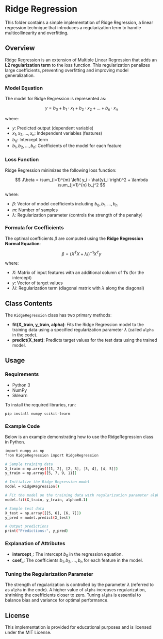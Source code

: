 # Ridge Regression

This folder contains a simple implementation of Ridge Regression, a linear regression technique that introduces a regularization term to handle multicollinearity and overfitting.

## Overview

Ridge Regression is an extension of Multiple Linear Regression that adds an **L2 regularization term** to the loss function. This regularization penalizes large coefficients, preventing overfitting and improving model generalization.

### Model Equation

The model for Ridge Regression is represented as:

$$
y = b_0 + b_1 \cdot x_1 + b_2 \cdot x_2 + \dots + b_n \cdot x_n
$$

where:
- $y$: Predicted output (dependent variable)
- $x_1, x_2, \dots, x_n$: Independent variables (features)
- $b_0$: Intercept term
- $b_1, b_2, \dots, b_n$: Coefficients of the model for each feature

### Loss Function

Ridge Regression minimizes the following loss function:

$$
J\beta = \sum_{i=1}^{m} \left( y_i - \hat{y}_i \right)^2 + \lambda \sum_{j=1}^{n} b_j^2
$$

where:
- $\beta$: Vector of model coefficients including $b_0, b_1, \dots, b_n$
- $m$: Number of samples
- $\lambda$: Regularization parameter (controls the strength of the penalty)

### Formula for Coefficients

The optimal coefficients $\beta$ are computed using the **Ridge Regression Normal Equation**:

$$
\beta = (X^T X + \lambda I)^{-1} X^T y
$$

where:
- $X$: Matrix of input features with an additional column of 1’s (for the intercept)
- $y$: Vector of target values
- $\lambda I$: Regularization term (diagonal matrix with $\lambda$ along the diagonal)

## Class Contents

The `RidgeRegression` class has two primary methods:
- **fit(X_train, y_train, alpha)**: Fits the Ridge Regression model to the training data using a specified regularization parameter $\lambda$ (called `alpha` in the code).
- **predict(X_test)**: Predicts target values for the test data using the trained model.

## Usage

### Requirements

- Python 3
- NumPy
- Sklearn

To install the required libraries, run:

```bash
pip install numpy scikit-learn
```

### Example Code
Below is an example demonstrating how to use the RidgeRegression class in Python.
```bash
import numpy as np
from RidgeRegression import RidgeRegression

# Sample training data
X_train = np.array([[1, 2], [2, 3], [3, 4], [4, 5]])
y_train = np.array([5, 7, 9, 11])

# Initialize the Ridge Regression model
model = RidgeRegression()

# Fit the model on the training data with regularization parameter alpha=0.1
model.fit(X_train, y_train, alpha=0.1)

# Sample test data
X_test = np.array([[5, 6], [6, 7]])
y_pred = model.predict(X_test)

# Output predictions
print("Predictions:", y_pred)
```

### Explanation of Attributes

- **intercept_**: The intercept $b_0$ in the regression equation.  
- **coef_**: The coefficients $b_1, b_2, \dots, b_n$ for each feature in the model.

### Tuning the Regularization Parameter

The strength of regularization is controlled by the parameter $\lambda$ (referred to as `alpha` in the code). A higher value of `alpha` increases regularization, shrinking the coefficients closer to zero. Tuning `alpha` is essential to balance bias and variance for optimal performance.

## License

This implementation is provided for educational purposes and is licensed under the MIT License.
